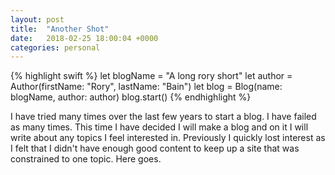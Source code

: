 ```yaml
---
layout: post
title:  "Another Shot"
date:   2018-02-25 18:00:04 +0000
categories: personal
---
```


{% highlight swift %}
let blogName = "A long rory short"
let author = Author(firstName: "Rory", lastName: "Bain")
let blog = Blog(name: blogName, author: author)
blog.start()
{% endhighlight %}

I have tried many times over the last few years to start a blog. I have failed as many times. 
This time I have decided I will make a blog and on it I will write about any topics I feel interested in. Previously I quickly lost interest as I felt that I didn't have enough good content to keep up a site that was constrained to one topic. Here goes.